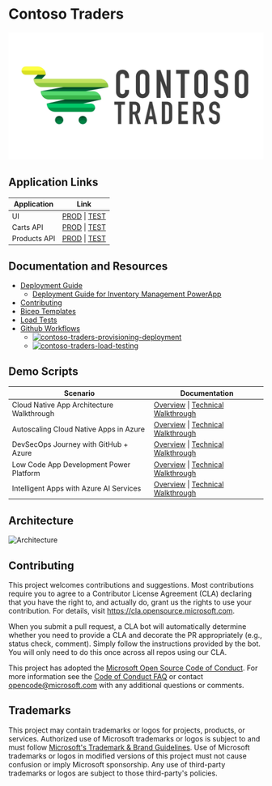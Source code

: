 # Contoso Traders

![Logo](./docs/images/logo-1280x640.png)

## Application Links

| Application  | Link                                                                                                                                                                                                            |
| ------------ | --------------------------------------------------------------------------------------------------------------------------------------------------------------------------------------------------------------- |
| UI           | [PROD](https://www.contosotraders.com/) \| [TEST](https://test.contosotraders.com/)                                                                                                                             |
| Carts API    | [PROD](https://contoso-traders-cartsprod.delightfuldune-ced90d47.eastus.azurecontainerapps.io/swagger) \| [TEST](https://contoso-traders-cartstest.orangeflower-95b09b9d.eastus.azurecontainerapps.io/swagger/) |
| Products API | [PROD](https://contoso-traders-productsprod.azurewebsites.net/swagger/) \| [TEST](https://contoso-traders-productstest.azurewebsites.net/swagger/)                                                              |

## Documentation and Resources

* [Deployment Guide](./docs/app-deployment-Guide.md)
  * [Deployment Guide for Inventory Management PowerApp](./docs/Inventory-power-app-deployment-guide.md)
* [Contributing](./docs/contributing.md)
* [Bicep Templates](./iac/)
* [Load Tests](./tests/loadtests/)
* [Github Workflows](./.github/workflows/)
  * [![contoso-traders-provisioning-deployment](https://github.com/microsoft/ContosoTraders/actions/workflows/contoso-traders-provisioning-deployment.yml/badge.svg)](https://github.com/microsoft/ContosoTraders/actions/workflows/contoso-traders-provisioning-deployment.yml)
  * [![contoso-traders-load-testing](https://github.com/microsoft/ContosoTraders/actions/workflows/contoso-traders-load-testing.yml/badge.svg)](https://github.com/microsoft/ContosoTraders/actions/workflows/contoso-traders-load-testing.yml)


## Demo Scripts

  | Scenario                                  | Documentation                                                                                                                                                                                       |
  | ----------------------------------------- | ------------------------------------------------------------------------------------------------------------------------------------------------------------------------------------------- |
  | Cloud Native App Architecture Walkthrough | [Overview](./demo-scripts/cloud-native-app-architecture/overview.md) \| [Technical Walkthrough](./demo-scripts/cloud-native-app-architecture/technical-walkthrough.md)                      |
  | Autoscaling Cloud Native Apps in Azure    | [Overview](./demo-scripts/autoscaling-cloud-native-apps-azure/overview.md) \| [Technical Walkthrough](./demo-scripts/autoscaling-cloud-native-apps-azure/technical-walkthrough.md)          |
  | DevSecOps Journey with GitHub + Azure     | [Overview](./demo-scripts/devsecops/overview.md) \| [Technical Walkthrough](./demo-scripts/devsecops/technical-walkthrough.md)                                                              |
  | Low Code App Development Power Platform   | [Overview](./demo-scripts/low-code-development/overview.md) \| [Technical Walkthrough](./demo-scripts/low-code-development/technical-walkthrough.md) |
  | Intelligent Apps with Azure AI Services   | [Overview](./demo-scripts/intelligent-apps-with-azure-ai-services/overview.md) \| [Technical Walkthrough](./demo-scripts/intelligent-apps-with-azure-ai-services/technical-walkthrough.md)  |

##  Architecture 

![Architecture](./docs/architecture/contoso-traders-enhancements.drawio.png)


## Contributing

This project welcomes contributions and suggestions.  Most contributions require you to agree to a
Contributor License Agreement (CLA) declaring that you have the right to, and actually do, grant us
the rights to use your contribution. For details, visit https://cla.opensource.microsoft.com.

When you submit a pull request, a CLA bot will automatically determine whether you need to provide
a CLA and decorate the PR appropriately (e.g., status check, comment). Simply follow the instructions
provided by the bot. You will only need to do this once across all repos using our CLA.

This project has adopted the [Microsoft Open Source Code of Conduct](https://opensource.microsoft.com/codeofconduct/).
For more information see the [Code of Conduct FAQ](https://opensource.microsoft.com/codeofconduct/faq/) or
contact [opencode@microsoft.com](mailto:opencode@microsoft.com) with any additional questions or comments.

## Trademarks

This project may contain trademarks or logos for projects, products, or services. Authorized use of Microsoft 
trademarks or logos is subject to and must follow 
[Microsoft's Trademark & Brand Guidelines](https://www.microsoft.com/en-us/legal/intellectualproperty/trademarks/usage/general).
Use of Microsoft trademarks or logos in modified versions of this project must not cause confusion or imply Microsoft sponsorship.
Any use of third-party trademarks or logos are subject to those third-party's policies.

